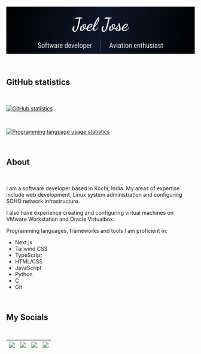 ![Banner](banner.png)

<br>

## GitHub statistics

<br>

[![GitHub statistics](https://github-readme-stats.vercel.app/api?username=joeljosedev&theme=dark&hide_border=true&custom_title=Joel%20Jose's%20GitHub%20Statistics&show_icons=true&include_all_commits=true)](https://github.com/joeljosedev)

<br>

[![Programming language usage statistics](https://github-readme-stats.vercel.app/api/top-langs?username=joeljosedev&theme=dark&hide_border=true&layout=compact&langs_count=10)](https://github.com/joeljosedev)

<br>

## About

<br>

I am a software developer based in Kochi, India. My areas of expertise include web development, Linux system administration and configuring SOHO network infrastructure.

I also have experience creating and configuring virtual machines on VMware Workstation and Oracle Virtualbox.

Programming languages, frameworks and tools I am proficient in:

- Next.js
- Tailwind CSS
- TypeScript
- HTML/CSS
- JavaScript
- Python
- C
- Git

<br>

## My Socials

<br>

| <a href="https://wa.me/+919846642788"><img src="https://img.shields.io/badge/WhatsApp-100C08?logo=whatsapp&logoColor=00E676" height=30px></a> | <a href="https://www.linkedin.com/in/joeljosedev"><img src="https://img.shields.io/badge/LinkedIn-100C08?logo=linkedin&logoColor=0A66C2" height=30px></a> | <a href="https://twitter.com/joeljosedev"><img src="https://img.shields.io/badge/Twitter-100C08?logo=twitter&logoColor=1D9BF0" height=30px></a> | <a href="https://t.me/joeljosedev"><img src="https://img.shields.io/badge/Telegram-100C08?logo=telegram&logoColor=28A8E9" height=30px></a> |
| :-------------------------------------------------------------------------------------------------------------------------------------------: | :-------------------------------------------------------------------------------------------------------------------------------------------------------: | :---------------------------------------------------------------------------------------------------------------------------------------------: | :----------------------------------------------------------------------------------------------------------------------------------------: |
